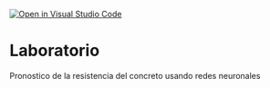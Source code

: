 [![Open in Visual Studio Code](https://classroom.github.com/assets/open-in-vscode-718a45dd9cf7e7f842a935f5ebbe5719a5e09af4491e668f4dbf3b35d5cca122.svg)](https://classroom.github.com/online_ide?assignment_repo_id=11277935&assignment_repo_type=AssignmentRepo)
# Laboratorio
Pronostico de la resistencia del concreto usando redes neuronales
